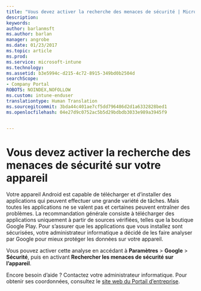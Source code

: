 ```yaml
---
title: "Vous devez activer la recherche des menaces de sécurité | Microsoft Docs"
description: 
keywords: 
author: barlanmsft
ms.author: barlan
manager: angrobe
ms.date: 01/23/2017
ms.topic: article
ms.prod: 
ms.service: microsoft-intune
ms.technology: 
ms.assetid: b3e5994c-d215-4c72-8915-349bd0b2504d
searchScope:
- Company Portal
ROBOTS: NOINDEX,NOFOLLOW
ms.custom: intune-enduser
translationtype: Human Translation
ms.sourcegitcommit: 3bda44c401ae7cf5dd796486d2d1a6332828bed1
ms.openlocfilehash: 04e27d9c0752ac5b5d29bdbdb3033e989a3945f9


---
```


# <a name="you-need-to-make-your-device-able-to-scan-for-security-threats"></a>Vous devez activer la recherche des menaces de sécurité sur votre appareil

Votre appareil Android est capable de télécharger et d’installer des applications qui peuvent effectuer une grande variété de tâches. Mais toutes les applications ne se valent pas et certaines peuvent entraîner des problèmes. La recommandation générale consiste à télécharger des applications uniquement à partir de sources vérifiées, telles que la boutique Google Play. Pour s’assurer que les applications que vous installez sont sécurisées, votre administrateur informatique a décidé de les faire analyser par Google pour mieux protéger les données sur votre appareil.

Vous pouvez activer cette analyse en accédant à **Paramètres** > **Google** > **Sécurité**, puis en activant **Rechercher les menaces de sécurité sur l’appareil**.

Encore besoin d’aide ? Contactez votre administrateur informatique. Pour obtenir ses coordonnées, consultez le [site web du Portail d’entreprise](http://portal.manage.microsoft.com).



<!--HONumber=Jan17_HO4-->


